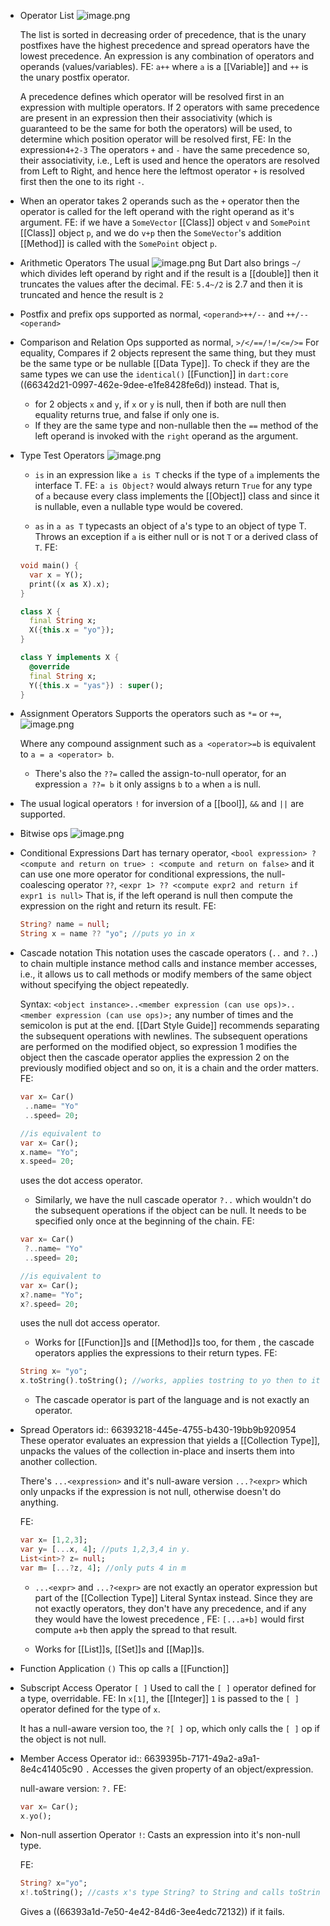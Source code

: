 - Operator List
  ![image.png](../assets/image_1714694155562_0.png)
  
  The list is sorted in decreasing order of precedence, that is the unary postfixes have the highest precedence and spread operators have the lowest precedence. 
  An expression is any combination of operators and operands (values/variables).
  FE:
  ``a++``
  where `a` is a [[Variable]] and `++` is the unary postfix operator.
   
  A precedence defines which operator will be resolved first in an expression with multiple operators.
  If 2 operators with same precedence are present in an expression then their associativity (which is guaranteed to be the same for both the operators) will be used, to determine which position operator will be resolved first, 
  FE: 
  In the expression`4+2-3`
  The operators `+` and `-` have the same precedence so, their associativity, i.e., Left is used and hence the operators are resolved from Left to Right, and hence here the leftmost operator `+` is resolved first then the one to its right `-`.
- When an operator takes 2 operands such as the `+` operator then the operator is called for the left operand with the right operand as it's argument.
  FE: if we have a `SomeVector` [[Class]] object `v` and ``SomePoint`` [[Class]] object `p`, and we do `v+p` then the `SomeVector`'s addition [[Method]] is called with the ``SomePoint`` object `p`.
- Arithmetic Operators
  The usual
  ![image.png](../assets/image_1714694766987_0.png)
  But Dart also brings `~/` which divides left operand by right and if the result is a [[double]] then it truncates the values after the decimal.
  FE:
  ``5.4~/2`` is 2.7 and then it is truncated and hence the result is ``2``
- Postfix and prefix ops supported as normal, `<operand>++/--` and `++/--<operand>`
- Comparison and Relation Ops supported as normal, `>/</==/!=/<=/>=`
  For equality,
  Compares if 2 objects represent the same thing, but they must be the same type or be nullable [[Data Type]]. To check if they are the same types we can use the `identical()` [[Function]] in ``dart:core`` ((66342d21-0997-462e-9dee-e1fe8428fe6d)) instead.
  That is,
  * for 2 objects `x` and `y`, if `x` or `y` is null, then if both are null then equality returns true, and false if only one is.
  * If they are the same type and non-nullable then the `==` method of the left operand is invoked with the `right` operand as the argument.
- Type Test Operators
  ![image.png](../assets/image_1714844863151_0.png)
  * `is` in an expression like `a is T` checks if the type of `a` implements the interface T. 
  FE: `a is Object?` would always return `True` for any type of `a` because every class implements the [[Object]] class and since it is nullable, even a nullable type would be covered.
  
  * `as` in `a as T` typecasts an object of a's type to an object of type T. Throws an exception if `a` is either null or is not `T` or a derived class of `T`.
  FE:
  ```dart
  void main() {
    var x = Y();
    print((x as X).x);
  }
  
  class X {
    final String x;
    X({this.x = "yo"});
  }
  
  class Y implements X {
    @override
    final String x;
    Y({this.x = "yas"}) : super();
  }
  ```
- Assignment Operators
  Supports the operators such as `*=` or `+=`,
  ![image.png](../assets/image_1714845840971_0.png)
  
  Where any compound assignment such as `a <operator>=b` is equivalent to `a = a <operator> b`.
  
  * There's also the ``??=`` called the assign-to-null operator, for an expression `a ??= b` it only assigns `b` to `a`  when `a` is null.
- The usual logical operators `!` for inversion of a [[bool]], `&&` and `||` are supported.
- Bitwise ops
  ![image.png](../assets/image_1715018164317_0.png)
- Conditional Expressions
  Dart has ternary operator, `<bool expression> ? <compute and return on true> : <compute and return on false>` and it can use one more operator for conditional expressions, the null-coalescing operator `??`, `<expr 1> ?? <compute expr2 and return if expr1 is null>`
  That is, if the left operand is null then compute the expression on the right and return its result.
  FE:
  ```dart
  String? name = null;
  String x = name ?? "yo"; //puts yo in x
  ```
- Cascade notation
  This notation uses the cascade operators (`..` and `?..`) to chain multiple instance method calls and instance member accesses, i.e., it allows  us to call methods or modify members of the same object without specifying the object repeatedly. 
  
  Syntax: ``<object instance>..<member expression (can use ops)>..<member expression (can use ops)>;`` any number of times and the semicolon is put at the end. [[Dart Style Guide]] recommends separating the subsequent operations with newlines.
  The subsequent operations are performed on the modified object, so expression 1 modifies the object then the cascade operator applies the expression 2 on the previously modified object and so on, it is a chain and the order matters.
  FE:
  ```dart
  var x= Car()
   ..name= "Yo"
   ..speed= 20;
  
  //is equivalent to
  var x= Car();
  x.name= "Yo";
  x.speed= 20;
  ```
  uses the dot access operator.
  
  * Similarly, we have the null cascade operator `?..` which wouldn't do the subsequent operations if the object can be null. It needs to be specified only once at the beginning of the chain.
  FE:
  ```dart
  var x= Car()
   ?..name= "Yo"
   ..speed= 20;
  
  //is equivalent to
  var x= Car();
  x?.name= "Yo";
  x?.speed= 20;
  ```
  uses the null dot access operator.
  
  * Works for [[Function]]s and [[Method]]s too, for them , the cascade operators applies the expressions to their return types.
  FE:
  ```dart
  String x= "yo";
  x.toString().toString(); //works, applies tostring to yo then to its result.
  ```
  * The cascade operator is part of the language and is not exactly an operator.
- Spread Operators
  id:: 66393218-445e-4755-b430-19bb9b920954
  These operator evaluates an expression that yields a [[Collection Type]], unpacks the values of the collection in-place and inserts them into another collection. 
  
  There's ``...<expression>`` and it's null-aware version `...?<expr>` which only unpacks if the expression is not null, otherwise doesn't do anything.
  
  FE:
  ```dart
  var x= [1,2,3];
  var y= [...x, 4]; //puts 1,2,3,4 in y.
  List<int>? z= null;
  var m= [...?z, 4]; //only puts 4 in m
  ```
  
  * `...<expr>` and `...?<expr>` are not exactly an operator expression but part of the [[Collection Type]] Literal Syntax instead. 
  Since they are not exactly operators, they don't have any precedence, and if any they would have the lowest precedence , FE: `[...a+b]` would first compute `a+b` then apply the spread to that result.
  
  * Works for [[List]]s, [[Set]]s and [[Map]]s.
- Function Application 
  ``()`` This op calls a [[Function]]
- Subscript Access Operator
  ``[ ]`` Used to call the ``[ ]`` operator defined for a type, overridable. 
  FE: In ``x[1]``, the [[Integer]] `1` is passed to the `[ ]` operator defined for the type of `x`.
  
  It has a null-aware version too, the `?[ ]` op, which only calls the `[ ]` op if the object is not null.
- Member Access Operator
  id:: 6639395b-7171-49a2-a9a1-8e4c41405c90
  `.` Accesses the given property of an object/expression.
  
  null-aware version: `?.`
  FE:
  ```dart
  var x= Car();
  x.yo();
  ```
- Non-null assertion Operator
  `!`: Casts an expression into it's non-null type. 
  
  FE: 
  ```dart
  String? x="yo";
  x!.toString(); //casts x's type String? to String and calls toString() on it
  ```
  Gives a ((66393a1d-7e50-4e42-84d6-3ee4edc72132)) if it fails.